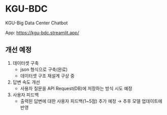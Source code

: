 # KGU-BDC
KGU-Big Data Center Chatbot <br/>

App: https://kgu-bdc.streamlit.app/

## 개선 예정
1. 데이터셋 구축
   - json 형식으로 구축(완료)
   - 데이터셋 구조 재설계 구상 중  <br/>
2. 답변 속도 개선
   - 사용자 질문을 API Request(DB)에 저장하는 방식 시도 예정  <br/>
3. 사용자 피드백
   - 출력된 답변에 대한 사용자 피드백(1~5점) 추가 예정 → 추후 모델 업데이트에 반영
